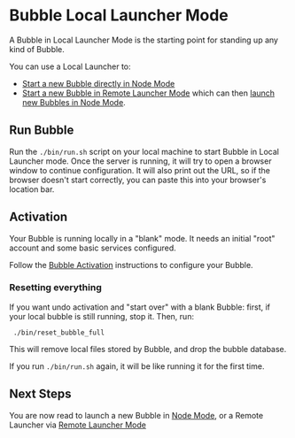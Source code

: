 Bubble Local Launcher Mode
==========================
A Bubble in Local Launcher Mode is the starting point for standing up any kind of Bubble.

You can use a Local Launcher to:
 * [Start a new Bubble directly in Node Mode](launch-node-from-local.md)
 * [Start a new Bubble in Remote Launcher Mode](remote-launcher.md) which can then [launch new Bubbles in Node Mode](launch-node-from-remote.md).

## Run Bubble
Run the `./bin/run.sh` script on your local machine to start Bubble in Local Launcher mode.
Once the server is running, it will try to open a browser window to continue configuration.
It will also print out the URL, so if the browser doesn't start correctly, you can paste this
into your browser's location bar.

## Activation
Your Bubble is running locally in a "blank" mode. It needs an initial "root" account and some basic services configured.

Follow the [Bubble Activation](activation.md) instructions to configure your Bubble.

### Resetting everything
If you want undo activation and "start over" with a blank Bubble: first, if your local bubble is still running, stop it.
Then, run:

     ./bin/reset_bubble_full

This will remove local files stored by Bubble, and drop the bubble database.

If you run `./bin/run.sh` again, it will be like running it for the first time.

## Next Steps
You are now read to launch a new Bubble in [Node Mode](launch-node.md), or
a Remote Launcher via [Remote Launcher Mode](remote-launcher.md)

